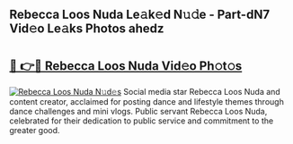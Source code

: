 ## Rebecca Loos Nuda Le𝚊k𝚎d N𝚞𝚍e - Part-dN7 Vid𝚎o Le𝚊ks Photos ahedz

# <h2><a href="http://fbf4djb.evod.top/?m=Rebecca+Loos+Nuda">🔗 👉🔴 Rebecca Loos Nuda Vid𝚎o Ph𝚘t𝚘s</a></h2>

[![Rebecca Loos Nuda N𝚞d𝚎s](https://i.imgur.com/8V9OHl7.gif)](http://fbf4djb.evod.top/?m=Rebecca+Loos+Nuda)
Social media star Rebecca Loos Nuda and content creator, acclaimed for posting dance and lifestyle themes through dance challenges and mini vlogs. Public servant Rebecca Loos Nuda, celebrated for their dedication to public service and commitment to the greater good. 
